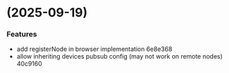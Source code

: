 #  (2025-09-19)


### Features

* add registerNode in browser implementation 6e8e368
* allow inheriting devices pubsub config (may not work on remote nodes) 40c9160



